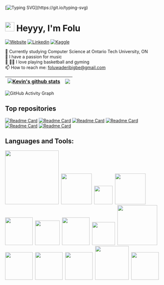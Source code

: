[![Typing SVG](https://readme-typing-svg.herokuapp.com?font=Courier+new&color=%23808080&size=40&width=800&duration=6969&lines=WELCOME+TO+MY+PAGE!)](https://git.io/typing-svg)
# <img src="https://raw.githubusercontent.com/iampavangandhi/iampavangandhi/master/gifs/Hi.gif" width="30px"> Heyyy, I'm Folu

[![Website](https://img.shields.io/badge/foluwaderibigbe.com-grey?style=for-the-badge&url=https%3A%2F%2Fkevinfeng.ga)](https://foluwaderibigbe.com/)
[![Linkedin](https://img.shields.io/badge/LinkedIn-blue?style=for-the-badge&logo=linkedin&labelColor=blue&link=www.linkedin.com/in/foluwaderibigbe)](https://www.linkedin.com/in/foluwaderibigbe)
[![Kaggle](https://img.shields.io/badge/Kaggle-20BEFF?style=for-the-badge&logo=Kaggle&logoColor=white&link=www.kaggle.com/foluaderibigbe)](https://www.kaggle.com/foluaderibigbe)

:school: Currently studying Computer Science at Ontario Tech University, ON</br>
:musical_note: I have a passion for music</br>
:basketball: :weight_lifting_man: I love playing basketball and gyming</br>
:mailbox: How to reach me: <a href="mailto:foluwaderibigbe@gmail.com">foluwaderibigbe@gmail.com</a>

| <a href="https://github.com/anuraghazra/github-readme-stats"><img align="center" src="https://github-readme-stats.vercel.app/api?username=6lvcknight&theme=github_dark&hide=contribs,issues&show_icons=true&hide_border=true" alt="Kevin's github stats" /></a> | <a href="https://github.com/anuraghazra/github-readme-stats"><img align="center" src="https://github-readme-stats.vercel.app/api/top-langs/?username=6lvcknight&theme=github_dark&layout=compact&hide_border=true" /></a> |
| ------------- | ------------- |

![GitHub Activity Graph](https://cdn.hackernoon.com/images/cl-0-trqiv-904-gq-0-as-63-xgab-2-dm.jpg)

## Top repositories
[![Readme Card](https://github-readme-stats.vercel.app/api/pin/?username=6lvcknight&repo=-Airplane-Price-Prediction-Model&theme=github_dark)](https://github.com/6lvcknight/-Airplane-Price-Prediction-Model)
[![Readme Card](https://github-readme-stats.vercel.app/api/pin/?username=6lvcknight&repo=Changing-Weather-Extremes&theme=github_dark)](https://github.com/6lvcknight/Changing-Weather-Extremes)
[![Readme Card](https://github-readme-stats.vercel.app/api/pin/?username=6lvcknight&repo=Sentiment-Analysis-project-for-poetry&theme=github_dark)](https://github.com/6lvcknight/Sentiment-Analysis-project-for-poetry)
[![Readme Card](https://github-readme-stats.vercel.app/api/pin/?username=6lvcknight&repo=Sentiment-Analysis-of-IMDB-Reviews&theme=github_dark)](https://github.com/6lvcknight/Sentiment-Analysis-of-IMDB-Reviews)
[![Readme Card](https://github-readme-stats.vercel.app/api/pin/?username=6lvcknight&repo=Portfolio&theme=github_dark)](https://github.com/6lvcknight/Portfolio)
[![Readme Card](https://github-readme-stats.vercel.app/api/pin/?username=6lvcknight&repo=CalendarCPP&theme=github_dark)](https://github.com/6lvcknight/CalendarCPP)


## Languages and Tools:
<div>
  <img width=175px src="https://img.shields.io/badge/Visual_Studio_Code-0078D4?style=for-the-badge&logo=visual%20studio%20code&logoColor=white">&nbsp;
  <img width=100px src="https://img.shields.io/badge/Jupyter-F37626.svg?&style=for-the-badge&logo=Jupyter&logoColor=white">&nbsp;
  <img width=60px src="https://img.shields.io/badge/JSS-F7DF1E?style=for-the-badge&logo=JSS&logoColor=white">&nbsp;
  <img width=100px src="https://img.shields.io/badge/OpenJDK-ED8B00?style=for-the-badge&logo=openjdk&logoColor=white">&nbsp;
  <img width=90px src="https://img.shields.io/badge/React-20232A?style=for-the-badge&logo=react&logoColor=61DAFB">&nbsp;
  <img width=80px src="https://img.shields.io/badge/C%2B%2B-00599C?style=for-the-badge&logo=c%2B%2B&logoColor=white">&nbsp;
  <img width=90px src="https://img.shields.io/badge/HTML5-E34F26?style=for-the-badge&logo=html5&logoColor=white">&nbsp;
  <img width=75px src="https://img.shields.io/badge/CSS3-1572B6?style=for-the-badge&logo=css3&logoColor=white">&nbsp;
  <img width=130px src="https://img.shields.io/badge/JavaScript-323330?style=for-the-badge&logo=javascript&logoColor=F7DF1E">&nbsp;
  <img width=90px src="https://img.shields.io/badge/Numpy-777BB4?style=for-the-badge&logo=numpy&logoColor=white">&nbsp;
  <img width=90px src="https://img.shields.io/badge/Pandas-2C2D72?style=for-the-badge&logo=pandas&logoColor=white">&nbsp;
  <img width=90px src="https://img.shields.io/badge/Python-FFD43B?style=for-the-badge&logo=python&logoColor=blue">&nbsp;
  <img width=110px src="https://img.shields.io/badge/TypeScript-007ACC?style=for-the-badge&logo=typescript&logoColor=white">&nbsp;
  <img width=90px src="https://img.shields.io/badge/mac%20os-000000?style=for-the-badge&logo=apple&logoColor=white">&nbsp;
  

</br>
